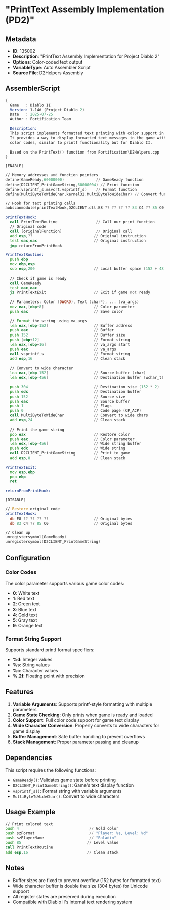 # "PrintText Assembly Implementation (PD2)"

## Metadata
- **ID**: 135002
- **Description**: "PrintText Assembly Implementation for Project Diablo 2"
- **Options**: Color-coded text output
- **VariableType**: Auto Assembler Script
- **Source File**: D2Helpers Assembly

## AssemblerScript

```asm
{ 
  Game   : Diablo II
  Version: 1.14d (Project Diablo 2)
  Date   : 2025-07-25
  Author : Fortification Team

  Description:
  This script implements formatted text printing with color support in assembly.
  It provides a way to display formatted text messages in the game with various
  color codes, similar to printf functionality but for Diablo II.
  
  Based on the PrintText() function from Fortification\D2Helpers.cpp
}

[ENABLE]

// Memory addresses and function pointers
define(GameReady,60000000)              // GameReady function
define(D2CLIENT_PrintGameString,60000004) // Print function
define(vsprintf_s,msvcrt.vsprintf_s)    // Format function
define(MultiByteToWideChar,kernel32.MultiByteToWideChar) // Convert function

// Hook for text printing calls
aobscanmodule(printTextHook,D2CLIENT.dll,E8 ?? ?? ?? ?? 83 C4 ?? 85 C0)

printTextHook:
  call PrintTextRoutine                 // Call our print function
  // Original code
  call [originalFunction]               // Original call
  add esp,??                           // Original instruction
  test eax,eax                         // Original instruction
  jmp returnFromPrintHook

PrintTextRoutine:
  push ebp
  mov ebp,esp
  sub esp,200                          // Local buffer space (152 + 48 for wide buffer)
  
  // Check if game is ready
  call GameReady
  test eax,eax
  jz PrintTextExit                     // Exit if game not ready
  
  // Parameters: Color (DWORD), Text (char*), ... (va_args)
  mov eax,[ebp+8]                      // Color parameter
  push eax                             // Save color
  
  // Format the string using va_args
  lea eax,[ebp-152]                    // Buffer address
  push eax                             // Buffer
  push 152                             // Buffer size
  push [ebp+12]                        // Format string
  lea eax,[ebp+16]                     // va_args start
  push eax                             // va_args
  call vsprintf_s                      // Format string
  add esp,16                           // Clean stack
  
  // Convert to wide character
  lea eax,[ebp-152]                    // Source buffer (char)
  lea edx,[ebp-456]                    // Destination buffer (wchar_t)
  
  push 304                             // Destination size (152 * 2)
  push edx                             // Destination buffer
  push 152                             // Source size
  push eax                             // Source buffer  
  push 1                               // Flags
  push 0                               // Code page (CP_ACP)
  call MultiByteToWideChar             // Convert to wide chars
  add esp,24                           // Clean stack
  
  // Print the game string
  pop eax                              // Restore color
  push eax                             // Color parameter
  lea edx,[ebp-456]                    // Wide string buffer
  push edx                             // Wide string
  call D2CLIENT_PrintGameString        // Print to game
  add esp,8                            // Clean stack
  
PrintTextExit:
  mov esp,ebp
  pop ebp
  ret

returnFromPrintHook:

[DISABLE]

// Restore original code
printTextHook:
  db E8 ?? ?? ?? ??                    // Original bytes
  db 83 C4 ?? 85 C0                    // Original bytes

// Clean up
unregistersymbol(GameReady)
unregistersymbol(D2CLIENT_PrintGameString)
```

## Configuration

### Color Codes
The color parameter supports various game color codes:
- **0**: White text
- **1**: Red text  
- **2**: Green text
- **3**: Blue text
- **4**: Gold text
- **5**: Gray text
- **9**: Orange text

### Format String Support
Supports standard printf format specifiers:
- **%d**: Integer values
- **%s**: String values
- **%c**: Character values
- **%.2f**: Floating point with precision

## Features

1. **Variable Arguments**: Supports printf-style formatting with multiple parameters
2. **Game State Checking**: Only prints when game is ready and loaded
3. **Color Support**: Full color code support for game text display
4. **Wide Character Conversion**: Properly converts to wide characters for game display
5. **Buffer Management**: Safe buffer handling to prevent overflows
6. **Stack Management**: Proper parameter passing and cleanup

## Dependencies

This script requires the following functions:
- `GameReady()`: Validates game state before printing
- `D2CLIENT_PrintGameString()`: Game's text display function
- `vsprintf_s()`: Format string with variable arguments
- `MultiByteToWideChar()`: Convert to wide characters

## Usage Example

```asm
// Print colored text
push 4                               // Gold color
push szFormat                        // "Player: %s, Level: %d"
push szPlayerName                    // "Paladin"
push 85                             // Level value
call PrintTextRoutine
add esp,16                          // Clean stack
```

## Notes

- Buffer sizes are fixed to prevent overflow (152 bytes for formatted text)
- Wide character buffer is double the size (304 bytes) for Unicode support
- All register states are preserved during execution
- Compatible with Diablo II's internal text rendering system
